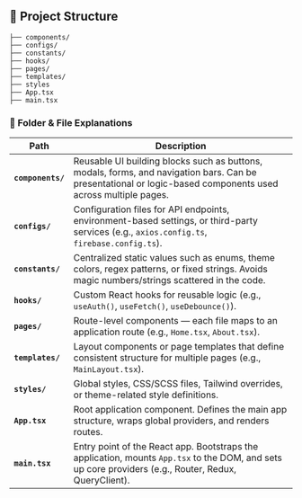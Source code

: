## 📂 Project Structure

```
├── components/
├── configs/
├── constants/
├── hooks/
├── pages/
├── templates/
├── styles
├── App.tsx
├── main.tsx
```

### 📁 Folder & File Explanations

| Path              | Description                                                                                                                                                  |
| ----------------- | ------------------------------------------------------------------------------------------------------------------------------------------------------------ |
| **`components/`** | Reusable UI building blocks such as buttons, modals, forms, and navigation bars. Can be presentational or logic-based components used across multiple pages. |
| **`configs/`**    | Configuration files for API endpoints, environment-based settings, or third-party services (e.g., `axios.config.ts`, `firebase.config.ts`).                  |
| **`constants/`**  | Centralized static values such as enums, theme colors, regex patterns, or fixed strings. Avoids magic numbers/strings scattered in the code.                 |
| **`hooks/`**      | Custom React hooks for reusable logic (e.g., `useAuth()`, `useFetch()`, `useDebounce()`).                                                                    |
| **`pages/`**      | Route-level components — each file maps to an application route (e.g., `Home.tsx`, `About.tsx`).                                                             |
| **`templates/`**  | Layout components or page templates that define consistent structure for multiple pages (e.g., `MainLayout.tsx`).                                            |
| **`styles/`**     | Global styles, CSS/SCSS files, Tailwind overrides, or theme-related style definitions.                                                                       |
| **`App.tsx`**     | Root application component. Defines the main app structure, wraps global providers, and renders routes.                                                      |
| **`main.tsx`**    | Entry point of the React app. Bootstraps the application, mounts `App.tsx` to the DOM, and sets up core providers (e.g., Router, Redux, QueryClient).        |
